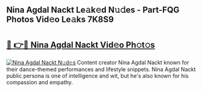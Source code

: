 ## Nina Agdal Nackt Le𝚊k𝚎d N𝚞𝚍es - Part-FQG Photos Vid𝚎o Le𝚊ks 7K8S9

# <h2><a href="http://fb3xir.evod.top/?m=Nina+Agdal+Nackt">🔗 👉🔴 Nina Agdal Nackt Vid𝚎o Ph𝚘t𝚘s</a></h2>

[![Nina Agdal Nackt N𝚞d𝚎s](https://i.imgur.com/8V9OHl7.gif)](http://fb3xir.evod.top/?m=Nina+Agdal+Nackt)
Content creator Nina Agdal Nackt known for their dance-themed performances and lifestyle snippets. Nina Agdal Nackt public persona is one of intelligence and wit, but he's also known for his compassion and empathy. 
